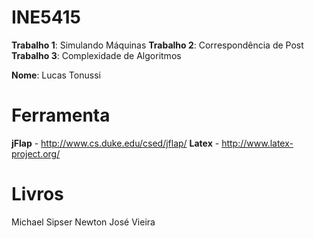 INE5415
=======

__Trabalho 1__: Simulando Máquinas
__Trabalho 2__: Correspondência de Post
__Trabalho 3__: Complexidade de Algoritmos

__Nome__: Lucas Tonussi

Ferramenta
=======

__jFlap__ - http://www.cs.duke.edu/csed/jflap/
__Latex__ - http://www.latex-project.org/


Livros
=======

Michael Sipser
Newton José Vieira
